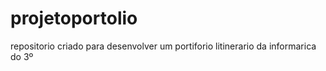 # projetoportolio
repositorio criado para desenvolver um portiforio litinerario da informarica do 3º
